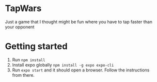 # TapWars

Just a game that I thought might be fun where you have to tap faster than your opponent

# Getting started

1. Run `npm install`
2. Install expo globally `npm install -g expo expo-cli`
3. Run `expo start` and it should open a browser. Follow the instructions from there.
